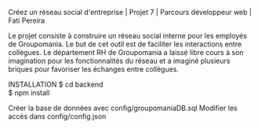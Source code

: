 Créez un réseau social d'entreprise | Projet 7 | Parcours développeur web | Fati Pereira

Le projet consiste à construire un réseau social interne pour les employés de Groupomania. Le but de cet outil est de faciliter les interactions entre collègues. Le département RH de Groupomania a laissé libre cours à son imagination pour les fonctionnalités du réseau et a imaginé plusieurs briques pour favoriser les échanges entre collègues.


INSTALLATION
$ cd backend<br>
$ npm install

Créer la base de données avec config/groupomaniaDB.sql
Modifier les accès dans config/config.json